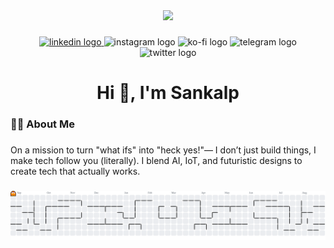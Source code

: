 <div align="center">
  <img height="200" src="https://media.giphy.com/media/M9gbBd9nbDrOTu1Mqx/giphy.gif"  />
</div>

###

<div align="center">
  <a href="www.linkedin.com/in/sankalpsharma18" target="_blank">
    <img src="https://img.shields.io/static/v1?message=LinkedIn&logo=linkedin&label=&color=0077B5&logoColor=white&labelColor=&style=for-the-badge" height="25" alt="linkedin logo"  />
  </a>
  <img src="https://img.shields.io/static/v1?message=Instagram&logo=instagram&label=&color=E4405F&logoColor=white&labelColor=&style=for-the-badge" height="25" alt="instagram logo"  />
  <img src="https://img.shields.io/static/v1?message=Ko-fi&logo=ko-fi&label=&color=F16061&logoColor=white&labelColor=&style=for-the-badge" height="25" alt="ko-fi logo"  />
  <img src="https://img.shields.io/static/v1?message=Telegram&logo=telegram&label=&color=2CA5E0&logoColor=white&labelColor=&style=for-the-badge" height="25" alt="telegram logo"  />
  <img src="https://img.shields.io/static/v1?message=Twitter&logo=twitter&label=&color=1DA1F2&logoColor=white&labelColor=&style=for-the-badge" height="25" alt="twitter logo"  />
</div>

###

<h1 align="center">Hi 👋,  I'm Sankalp</h1>

###

<h3 align="left">👩‍💻  About Me</h3>

###

<p align="left">On a mission to turn "what ifs" into "heck yes!"— I don’t just build things, I make tech follow you (literally). I blend AI, IoT, and futuristic designs to create tech that actually works.</p>

###

<picture>
  <source media="(prefers-color-scheme: dark)" srcset="https://raw.githubusercontent.com/sankalp1806/sankalp1806/output/pacman-contribution-graph-dark.svg">
  <source media="(prefers-color-scheme: light)" srcset="https://raw.githubusercontent.com/sankalp1806/sankalp1806/output/pacman-contribution-graph.svg">
  <img alt="pacman contribution graph" src="https://raw.githubusercontent.com/sankalp1806/sankalp1806/output/pacman-contribution-graph.svg">
</picture>

###
<!--
**sankalp1806/sankalp1806** is a ✨ _special_ ✨ repository because its `README.md` (this file) appears on your GitHub profile.

Here are some ideas to get you started:

- 🔭 I’m currently working on ...
- 🌱 I’m currently learning ...
- 👯 I’m looking to collaborate on ...
- 🤔 I’m looking for help with ...
- 💬 Ask me about ...
- 📫 How to reach me: ...
- 😄 Pronouns: ...
- ⚡ Fun fact: ...
-->
